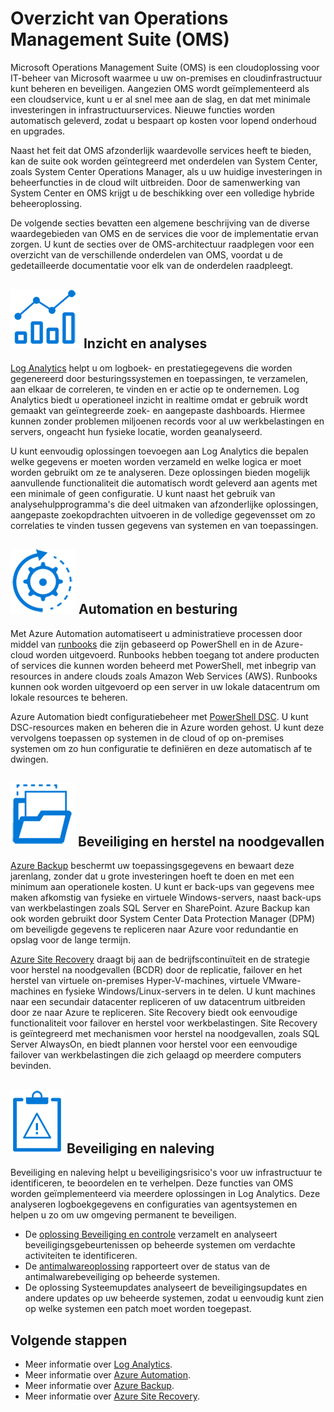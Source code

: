 <properties
   pageTitle="Overzicht van Operations Management Suite (OMS) | Microsoft Azure"
   description="Microsoft Operations Management Suite (OMS) is een cloudoplossing voor IT-beheer van Microsoft waarmee u uw on-premises en cloudinfrastructuur kunt beheren en beveiligen.  In dit artikel worden de verschillende services van OMS beschreven en vindt u koppelingen naar gedetailleerde inhoud."
   services="operations-management-suite"
   documentationCenter=""
   authors="bwren"
   manager="jwhit"
   editor="tysonn" />
<tags
   ms.service="operations-management-suite"
   ms.devlang="na"
   ms.topic="get-started-article"
   ms.tgt_pltfrm="na"
   ms.workload="infrastructure-services"
   ms.date="08/05/2016"
   ms.author="bwren" />


# Overzicht van Operations Management Suite (OMS)

Microsoft Operations Management Suite (OMS) is een cloudoplossing voor IT-beheer van Microsoft waarmee u uw on-premises en cloudinfrastructuur kunt beheren en beveiligen.  Aangezien OMS wordt geïmplementeerd als een cloudservice, kunt u er al snel mee aan de slag, en dat met minimale investeringen in infrastructuurservices.  Nieuwe functies worden automatisch geleverd, zodat u bespaart op kosten voor lopend onderhoud en upgrades.

Naast het feit dat OMS afzonderlijk waardevolle services heeft te bieden, kan de suite ook worden geïntegreerd met onderdelen van System Center, zoals System Center Operations Manager, als u uw huidige investeringen in beheerfuncties in de cloud wilt uitbreiden.  Door de samenwerking van System Center en OMS krijgt u de beschikking over een volledige hybride beheeroplossing.

De volgende secties bevatten een algemene beschrijving van de diverse waardegebieden van OMS en de services die voor de implementatie ervan zorgen.  U kunt de secties over de OMS-architectuur raadplegen voor een overzicht van de verschillende onderdelen van OMS, voordat u de gedetailleerde documentatie voor elk van de onderdelen raadpleegt.


## ![Inzicht en analyses](media/operations-management-suite-overview/icon-insight-analytics.png) Inzicht en analyses

[Log Analytics](http://azure.microsoft.com/documentation/services/log-analytics) helpt u om logboek- en prestatiegegevens die worden gegenereerd door besturingssystemen en toepassingen, te verzamelen, aan elkaar de correleren, te vinden en er actie op te ondernemen. Log Analytics biedt u operationeel inzicht in realtime omdat er gebruik wordt gemaakt van geïntegreerde zoek- en aangepaste dashboards. Hiermee kunnen zonder problemen miljoenen records voor al uw werkbelastingen en servers, ongeacht hun fysieke locatie, worden geanalyseerd.

U kunt eenvoudig oplossingen toevoegen aan Log Analytics die bepalen welke gegevens er moeten worden verzameld en welke logica er moet worden gebruikt om ze te analyseren.  Deze oplossingen bieden mogelijk aanvullende functionaliteit die automatisch wordt geleverd aan agents met een minimale of geen configuratie.  U kunt naast het gebruik van analysehulpprogramma's die deel uitmaken van afzonderlijke oplossingen, aangepaste zoekopdrachten uitvoeren in de volledige gegevensset om zo correlaties te vinden tussen gegevens van systemen en van toepassingen.  


## ![Automation en besturing](media/operations-management-suite-overview/icon-automation-control.png) Automation en besturing

Met Azure Automation automatiseert u administratieve processen door middel van [runbooks](../automation/automation-runbook-types.md) die zijn gebaseerd op PowerShell en in de Azure-cloud worden uitgevoerd.  Runbooks hebben toegang tot andere producten of services die kunnen worden beheerd met PowerShell, met inbegrip van resources in andere clouds zoals Amazon Web Services (AWS).  Runbooks kunnen ook worden uitgevoerd op een server in uw lokale datacentrum om lokale resources te beheren.

Azure Automation biedt configuratiebeheer met [PowerShell DSC](../automation/automation-dsc-overview.md).  U kunt DSC-resources maken en beheren die in Azure worden gehost. U kunt deze vervolgens toepassen op systemen in de cloud of op on-premises systemen om zo hun configuratie te definiëren en deze automatisch af te dwingen.


## ![Beveiliging en herstel](media/operations-management-suite-overview/icon-protection-recovery.png) Beveiliging en herstel na noodgevallen

[Azure Backup](http://azure.microsoft.com/documentation/services/backup) beschermt uw toepassingsgegevens en bewaart deze jarenlang, zonder dat u grote investeringen hoeft te doen en met een minimum aan operationele kosten.  U kunt er back-ups van gegevens mee maken afkomstig van fysieke en virtuele Windows-servers, naast back-ups van werkbelastingen zoals SQL Server en SharePoint.  Azure Backup kan ook worden gebruikt door System Center Data Protection Manager (DPM) om beveiligde gegevens te repliceren naar Azure voor redundantie en opslag voor de lange termijn.

[Azure Site Recovery](http://azure.microsoft.com/documentation/services/site-recovery) draagt bij aan de bedrijfscontinuïteit en de strategie voor herstel na noodgevallen (BCDR) door de replicatie, failover en het herstel van virtuele on-premises Hyper-V-machines, virtuele VMware-machines en fysieke Windows/Linux-servers in te delen. U kunt machines naar een secundair datacenter repliceren of uw datacentrum uitbreiden door ze naar Azure te repliceren. Site Recovery biedt ook eenvoudige functionaliteit voor failover en herstel voor werkbelastingen. Site Recovery is geïntegreerd met mechanismen voor herstel na noodgevallen, zoals SQL Server AlwaysOn, en biedt plannen voor herstel voor een eenvoudige failover van werkbelastingen die zich gelaagd op meerdere computers bevinden.


## ![Beveiliging en naleving in OMS](media/operations-management-suite-overview/icon-security-compliance.png) Beveiliging en naleving
Beveiliging en naleving helpt u beveiligingsrisico's voor uw infrastructuur te identificeren, te beoordelen en te verhelpen.  Deze functies van OMS worden geïmplementeerd via meerdere oplossingen in Log Analytics. Deze analyseren logboekgegevens en configuraties van agentsystemen en helpen u zo om uw omgeving permanent te beveiligen.

- De [oplossing Beveiliging en controle](log-analytics-security-audit.md ) verzamelt en analyseert beveiligingsgebeurtenissen op beheerde systemen om verdachte activiteiten te identificeren.
- De [antimalwareoplossing](log-analytics-malware.md ) rapporteert over de status van de antimalwarebeveiliging op beheerde systemen.  
- De oplossing Systeemupdates analyseert de beveiligingsupdates en andere updates op uw beheerde systemen, zodat u eenvoudig kunt zien op welke systemen een patch moet worden toegepast.


## Volgende stappen
- Meer informatie over [Log Analytics](http://azure.microsoft.com/documentation/services/log-analytics).
- Meer informatie over [Azure Automation](../automation/automation-intro.md).
- Meer informatie over [Azure Backup](http://azure.microsoft.com/documentation/services/backup).
- Meer informatie over [Azure Site Recovery](http://azure.microsoft.com/documentation/services/site-recovery).



<!--HONumber=Sep16_HO3-->



